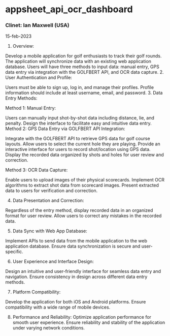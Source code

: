 # appsheet_api_ocr_dashboard
### Clinet: Ian Maxwell (USA) 
15-feb-2023
1. Overview:

Develop a mobile application for golf enthusiasts to track their golf rounds.
The application will synchronize data with an existing web application database.
Users will have three methods to input data: manual entry, GPS data entry via integration with the GOLFBERT API, and OCR data capture.
2. User Authentication and Profile:

Users must be able to sign up, log in, and manage their profiles.
Profile information should include at least username, email, and password.
3. Data Entry Methods:

Method 1: Manual Entry:

Users can manually input shot-by-shot data including distance, lie, and penalty.
Design the interface to facilitate easy and intuitive data entry.
Method 2: GPS Data Entry via GOLFBERT API Integration:

Integrate with the GOLFBERT API to retrieve GPS data for golf course layouts.
Allow users to select the current hole they are playing.
Provide an interactive interface for users to record shot/location using GPS data.
Display the recorded data organized by shots and holes for user review and correction.

Method 3: OCR Data Capture:

Enable users to upload images of their physical scorecards.
Implement OCR algorithms to extract shot data from scorecard images.
Present extracted data to users for verification and correction.

4. Data Presentation and Correction:

Regardless of the entry method, display recorded data in an organized format for user review.
Allow users to correct any mistakes in the recorded data.

5. Data Sync with Web App Database:

Implement APIs to send data from the mobile application to the web application database.
Ensure data synchronization is secure and user-specific.

6. User Experience and Interface Design:

Design an intuitive and user-friendly interface for seamless data entry and navigation.
Ensure consistency in design across different data entry methods.

7. Platform Compatibility:

Develop the application for both iOS and Android platforms.
Ensure compatibility with a wide range of mobile devices.

8. Performance and Reliability:
Optimize application performance for smooth user experience.
Ensure reliability and stability of the application under varying network conditions.
